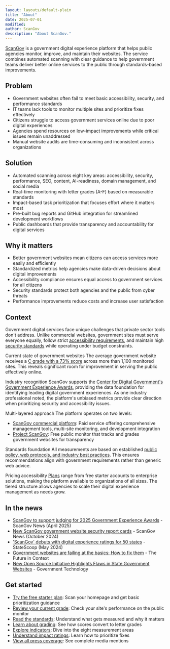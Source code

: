 ```yaml
---
layout: layouts/default-plain
title: "About"
date: 2025-07-01
modified: 
author: ScanGov
description: "About ScanGov."
---
```


[ScanGov](https://scangov.com/) is a government digital experience platform that helps public agencies monitor, improve, and maintain their websites. The service combines automated scanning with clear guidance to help government teams deliver better online services to the public through standards-based improvements.

## Problem

- Government websites often fail to meet basic accessibility, security, and performance standards
- IT teams lack tools to monitor multiple sites and prioritize fixes effectively
- Citizens struggle to access government services online due to poor digital experiences
- Agencies spend resources on low-impact improvements while critical issues remain unaddressed
- Manual website audits are time-consuming and inconsistent across organizations

## Solution

- Automated scanning across eight key areas: accessibility, security, performance, SEO, content, AI-readiness, domain management, and social media
- Real-time monitoring with letter grades (A-F) based on measurable standards
- Impact-based task prioritization that focuses effort where it matters most
- Pre-built bug reports and GitHub integration for streamlined development workflows
- Public dashboards that provide transparency and accountability for digital services

## Why it matters

- Better government websites mean citizens can access services more easily and efficiently
- Standardized metrics help agencies make data-driven decisions about digital improvements
- Accessibility compliance ensures equal access to government services for all citizens
- Security standards protect both agencies and the public from cyber threats
- Performance improvements reduce costs and increase user satisfaction

## Context

Government digital services face unique challenges that private sector tools don't address. Unlike commercial websites, government sites must serve everyone equally, follow strict [accessibility requirements](https://standards.scangov.org/), and maintain high [security standards](https://standards.scangov.org/) while operating under budget constraints.

Current state of government websites
The average government website receives a [C grade with a 73% score](https://scangov.org/) across more than 1,100 monitored sites. This reveals significant room for improvement in serving the public effectively online.

Industry recognition
ScanGov supports the [Center for Digital Government's Government Experience Awards](https://scangov.com/government-experience-awards/), providing the data foundation for identifying leading digital government experiences. As one industry professional noted, the platform's unbiased metrics provide clear direction when prioritizing security and accessibility issues.

Multi-layered approach
The platform operates on two levels:
- [ScanGov commercial platform](https://scangov.com/): Paid service offering comprehensive management tools, multi-site monitoring, and development integration
- [Project ScanGov](https://scangov.org/): Free public monitor that tracks and grades government websites for transparency

Standards foundation
All measurements are based on established [public policy, web protocols, and industry best practices](https://standards.scangov.org/). This ensures recommendations align with government requirements rather than generic web advice.

Pricing accessibility
[Plans](https://scangov.com/plans) range from free starter accounts to enterprise solutions, making the platform available to organizations of all sizes. The tiered structure allows agencies to scale their digital experience management as needs grow.

## In the news

- [ScanGov to support judging for 2025 Government Experience Awards](https://scangov.com/news/government-experience-awards-2025) - ScanGov News (April 2025)
- [New ScanGov government website security report cards](https://scangov.com/news/new-gov-website-security-grades-scores) - ScanGov News (October 2024)
- ['ScanGov' debuts with digital experience ratings for 50 states](https://scangov.com/news/scangov-government-website-tracker-2024) - StateScoop (May 2024)
- [Government websites are failing at the basics: How to fix them](https://scangov.com/news/government-websites-failing-basics) - The Future in Context
- [New Open Source Initiative Highlights Flaws in State Government Websites](https://scangov.com/news/open-source-initiative-state-websites) - Government Technology

## Get started

- [Try the free starter plan](https://scangov.com/): Scan your homepage and get basic prioritization guidance
- [Review your current grade](https://scangov.org/): Check your site's performance on the public monitor
- [Read the standards](https://standards.scangov.org/): Understand what gets measured and why it matters
- [Learn about grading](https://docs.scangov.org/grades): See how scores convert to letter grades
- [Explore indicators](https://scangov.com/indicators/): Dive into the eight measurement areas
- [Understand impact ratings](https://docs.scangov.org/impact): Learn how to prioritize fixes
- [View all press coverage](https://scangov.com/press/): See complete media mentions